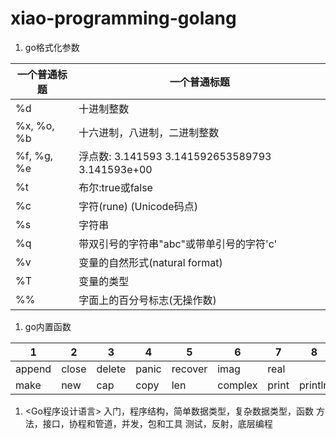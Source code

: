 # xiao-programming-golang

1. go格式化参数

| 一个普通标题 | 一个普通标题 |
| ------ | ------ | 
|%d|十进制整数|
|%x, %o, %b|十六进制，八进制，二进制整数|
|%f, %g, %e|浮点数: 3.141593 3.141592653589793 3.141593e+00|
|%t|布尔:true或false|
|%c|字符(rune) (Unicode码点)|
|%s|字符串|
|%q|带双引号的字符串"abc"或带单引号的字符'c'|
|%v|变量的自然形式(natural format)|
|%T|变量的类型|
|%%|字面上的百分号标志(无操作数)|

1. go内置函数

|1|2|3|4|5|6|7|8|
|-|-|-|-|-|-|-|-|
|append|close|delete|panic|recover|imag|real||
|make|new|cap|copy|len|complex|print|println|

1. <Go程序设计语言>
入门，程序结构，简单数据类型，复杂数据类型，函数
方法，接口，协程和管道，并发，包和工具
测试，反射，底层编程
